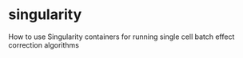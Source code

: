 # singularity
How to use Singularity containers for running single cell batch effect correction algorithms
